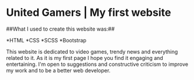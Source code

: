 # United Gamers | My **first** website

##What I used to create this website was:##

 *HTML
 *CSS
 *SCSS
 *Bootstrap

This website is dedicated to video games, trendy news and everything related to it.
As it is my first page I hope you find it engaging and entertaining. I'm open to suggestions and constructive criticism to improve my work
and to be a better web developer.
